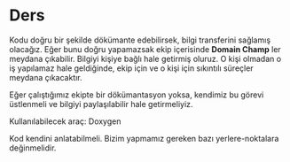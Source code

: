 # Ders

Kodu doğru bir şekilde dökümante edebilirsek, bilgi transferini sağlamış olacağız. Eğer bunu doğru yapamazsak ekip içerisinde **Domain Champ** ler meydana çıkabilir. Bilgiyi kişiye bağlı hale getirmiş oluruz. O kişi olmadan o iş yapılamaz hale geldiğinde, ekip için ve o kişi için sıkıntılı süreçler meydana çıkacaktır. 

Eğer çalıştığımız ekipte bir dökümantasyon yoksa, kendimiz bu görevi üstlenmeli ve bilgiyi paylaşılabilir hale getirmeliyiz.

Kullanılabilecek araç: Doxygen

Kod kendini anlatabilmeli. Bizim yapmamız gereken bazı yerlere-noktalara değinmelidir.